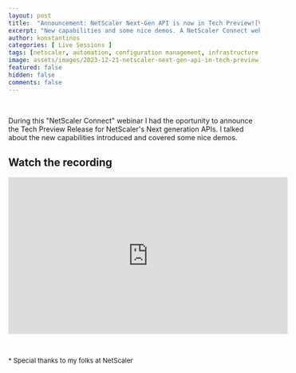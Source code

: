 ```yaml
---
layout: post
title:  "Announcement: NetScaler Next-Gen API is now in Tech Preview![Video]"
excerpt: "New capabilities and some nice demos. A NetScaler Connect webinar."
author: konstantinos
categories: [ Live Sessions ]
tags: [netscaler, automation, configuration management, infrastructure as code, terraform, apis]
image: assets/images/2023-12-21-netscaler-next-gen-api-in-tech-preview-announcement.png
featured: false
hidden: false
comments: false
---
```


&nbsp;  

During this "NetScaler Connect" webinar I had the oportunity to announce the Tech Preview Release for NetScaler's Next generation APIs. I talked about the new capabilities introduced and covered some nice demos.


## Watch the recording

<iframe width="560" height="315" src="https://www.youtube.com/embed/nNLqRiWEBnE?si=oMenTgNYit2Dh60O&amp;start=113" title="YouTube video player" frameborder="0" allow="accelerometer; autoplay; clipboard-write; encrypted-media; gyroscope; picture-in-picture; web-share" allowfullscreen></iframe>

&nbsp;  

<div style="font-size: small;">* Special thanks to my folks at NetScaler</div>

&nbsp;  